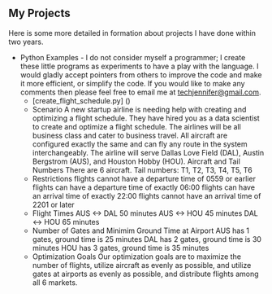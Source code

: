 ## My Projects
  
Here is some more detailed in formation about projects I have done within two years.

* Python Examples - I do not consider myself a programmer; I create these little programs as experiments to have a play with the language. I would gladly accept pointers from others to improve the code and make it more efficient, or simplify the code. If you would like to make any comments then please feel free to email me at techjennifer@gmail.com.
   - [create_flight_schedule.py] ()
   * Scenario
   A new startup airline is needing help with creating and optimizing a flight schedule. They have hired you as a
  data scientist to create and optimize a flight schedule. The airlines will be all business class and cater to
  business travel. All aircraft are configured exactly the same and can fly any route in the system interchangeably.
  The airline will serve Dallas Love Field (DAL), Austin Bergstrom (AUS), and Houston Hobby (HOU). 
  Aircraft and Tail Numbers
  There are 6 aircraft. Tail numbers: T1, T2, T3, T4, T5, T6
  * Restrictions
  flights cannot have a departure time of 0559 or earlier
  flights can have a departure time of exactly 06:00
  flights can have an arrival time of exactly 22:00
  flights cannot have an arrival time of 2201 or later
  * Flight Times
  AUS <-> DAL 50 minutes
  AUS <-> HOU 45 minutes
  DAL <-> HOU 65 minutes
  * Number of Gates and Minimim Ground Time at Airport
  AUS has 1 gates, ground time is 25 minutes 
  DAL has 2 gates, ground time is 30 minutes
  HOU has 3 gates, ground time is 35 minutes
  * Optimization Goals
  Our optimization goals are to maximize the number of flights, utilize aircraft as evenly as possible, 
  and utilize gates at airports as evenly as possible, and distribute flights among all 6 markets.
